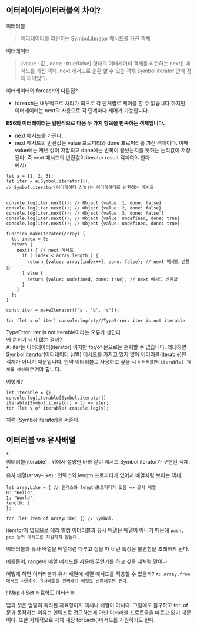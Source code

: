 <h2>이터레이터/이터러블의 차이?</h2>

이터러블

> 이터레이터를 리턴하는 Symbol.iterator 메서드를 가진 객체

이터레이터

> {value : 값 , done : true/false} 형태의 이터레이터 객체를 리턴하는 next() 메서드를 가진 객체.
> next 메서드로 순환 할 수 있는 객체
> Symbol.iterator 안에 정의 되어있다.

이터레이터와 foreach의 다른점?</br>

- foreach는 내부적으로 처리가 되므로 각 단계별로 제어를 할 수 없습니다 하지만 이터레이터는 next의 사용으로 각 단계마다 제어가 가능합니다.

<b>ES6의 이터레이터는 일반적으로 다음 두 가지 항목을 만족하는 객체입니다.</b>

- next 메서드를 가진다.
- next 메서드의 반환값은 value 프로퍼티와 done 프로퍼티를 가진 객체이다. 이때 value에는 꺼낸 값이 저장되고 done에는 반복이 끝났는지를 뜻하는 논리값이 저장된다.
  즉 next 메서드의 반환값이 iterator result 객체여야 한다.</br>
  예시)

```
let a = [1, 2, 3];
let iter = a[Symbol.iterator]();
// Symbol.iterator(이터레이터 심벌)는 이터레이터를 반환하는 메서드


console.log(iter.next()); // Object {value: 1, done: false}
console.log(iter.next()); // Object {value: 2, done: false}
console.log(iter.next()); // Object {value: 3, done: false`}
console.log(iter.next()); // Object {value: undefined, done: true}
console.log(iter.next()); // Object {value: undefined, done: true}

```

```
function makeIterator(array) {
  let index = 0;
  return {
    next() { // next 메서드
      if ( index < array.length ) {
        return {value: array[index++], done: false}; // next 메서드 반환값
      } else {
        return {value: undefined, done: true}; // next 메서드 반환값
      }
    }
  };
}

const iter = makeIterator(['a', 'b', 'c']);

for (let v of iter) console.log(v);//TypeError: iter is not iterable
```

TypeError: iter is not iterable이라는 오류가 생긴다.</br>
왜 순회가 되지 않는 걸까?</br>
A: iter는 이터레이터(iterator) 이지만 for/of 문으로는 순회할 수 없습니다. 왜냐하면 Symbol.iterator(이터레이터 심벌) 메서드를 가지고 있지 않아 이터러블(iterable)한 객체가 아니기 때문입니다.
만약 이터러블로 사용하고 싶을 시 `이터러블한(iterable) 객체를 생성`해주어야 합니다.

어떻게?

```
let iterable = {};
console.log(iterable[Symbol.iterator])
iterable[Symbol.iterator] = () => iter;
for (let v of iterable) console.log(v);
```

처럼 [Symbol.iterator]을 써준다.</br>

<h2>이터러블 vs 유사배열</h2>
* </br>이터러블(iterable) : 위에서 설명한 바와 같이 메서드 Symbol.iterator가 구현된 객체.</br>
* </br>유사 배열(array-like) : 인덱스와 length 프로퍼티가 있어서 배열처럼 보이는 객체.</br>

```
let arrayLike = { // 인덱스와 length프로퍼티가 있음 => 유사 배열
0: "Hello",
1: "World",
length: 2
};

for (let item of arrayLike) {} // Symbol.
```

iterator가 없으므로 에러 발생
이터러블과 유사 배열은 배열이 아니기 때문에 `push, pop 등의 메서드를 지원하지 않는다.`</br>

이터러블과 유사 배열을 배열처럼 다루고 싶을 때 이런 특징은 불편함을 초래하게 된다.</br>

예를들어, range에 배열 메서드를 사용해 무언가를 하고 싶을 때처럼 말이다.

어떻게 하면 이터러블과 유사 배열에 배열 메서드를 적용할 수 있을까?
`A: Array.from 메서드 사용하여 유사배열을 진짜배기 배열로 변환해주면 된다.`
</br>

</h3>! Map과 Set 자료형도 이터러블</h3>

맵과 셋은 엄밀히 독리된 자료형이지 객체나 배열이 아니다.
그럼에도 불구하고 for..of문과 동작하는 이유는 인덱스로 접근하는게 아닌 이터러블 프로토콜을 따르고 있기 떄문이다.
또한 자체적으로 자체 내장 forEach()메서드를 지원하기도 한다.
